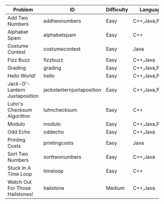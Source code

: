 Problem|ID|Difficulty|Languages
---|---|---|---
Add Two Numbers|addtwonumbers|Easy|C++,Java,Python
Alphabet Spam|alphabetspam|Easy|C++
Costume Contest|costumecontest|Easy|Java
Fizz Buzz|fizzbuzz|Easy|C++,Java
Grading|grading|Easy|C++,Java,Python
Hello World!|hello|Easy|C++,Java,Python
Jack-O'-Lantern Juxtaposition|jackolanternjuxtaposition|Easy|C++,Java,Python
Luhn's Checksum Algorithm|luhnchecksum|Easy|C++
Modulo|modulo|Easy|C++,Java,Python
Odd Echo|oddecho|Easy|C++,Java
Printing Costs|printingcosts|Easy|Java
Sort Two Numbers|sorttwonumbers|Easy|C++,Java
Stuck In A Time Loop|timeloop|Easy|C++
Watch Out For Those Hailstones!|hailstone|Medium|C++,Java
